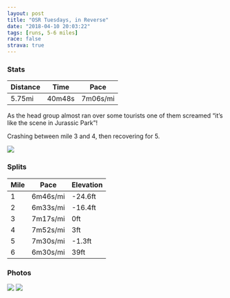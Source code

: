 ```yaml
---
layout: post
title: "OSR Tuesdays, in Reverse"
date: "2018-04-10 20:03:22"
tags: [runs, 5-6 miles]
race: false
strava: true
---
```


### Stats

| Distance | Time | Pace |
|----------|------|------|
|5.75mi|40m48s|7m06s/mi|

As the head group almost ran over some tourists one of them screamed “it’s like the scene in Jurassic Park”!

Crashing between mile 3 and 4, then recovering for 5.

<img src='https://maps.googleapis.com/maps/api/staticmap?maptype=roadmap&path=enc:srowFhgrbM_ExAwEhU_Z~z@}B~BiEQiDjIp@hHm@|P|p@tL}@~VnWrCvEkGbEb@~A}BYzHzAvCvSlCxB}ChIjGrGuBF_SfA}BlJeD|DqGCyFqBmLkL_UcDm@mEuHmJaYsDsZl@}@uBiI{IcEySt@iR_K&key=AIzaSyC1MId7bFpkLXNAaYhBSTb8jLyiSqzbDtM&size=800x800&markers=color:yellow|label:S|40.71738,-73.99045&markers=color:green|label:F|40.71742999999999,-73.99072000000002'>

### Splits

| Mile | Pace | Elevation |
|------|------|-----------|
|1|6m46s/mi|-24.6ft|
|2|6m33s/mi|-16.4ft|
|3|7m17s/mi|0ft|
|4|7m52s/mi|3ft|
|5|7m30s/mi|-1.3ft|
|6|6m30s/mi|39ft|

### Photos
<img src='https://dgtzuqphqg23d.cloudfront.net/65uI2eeLPG7N_InShjuwmXOUWw4hLVlmM5SjBGwHjtU-768x576.jpg'>

<img src='https://dgtzuqphqg23d.cloudfront.net/meyFbUWJuJg5yBNsivSDWZBls5vC24z8tH9xjemKDKs-431x768.jpg'>
